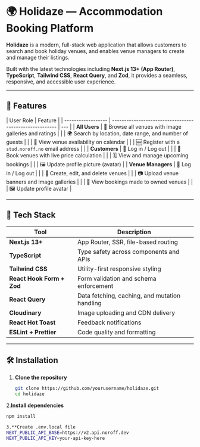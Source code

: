 # 🌍 Holidaze — Accommodation Booking Platform

**Holidaze** is a modern, full-stack web application that allows customers to search and book holiday venues, and enables venue managers to create and manage their listings.

Built with the latest technologies including **Next.js 13+ (App Router)**, **TypeScript**, **Tailwind CSS**, **React Query**, and **Zod**, it provides a seamless, responsive, and accessible user experience.

---

## 🚀 Features

| User Role          | Feature                                                 |
| ------------------ | ------------------------------------------------------- | --- |
| **All Users**      | 🔎 Browse all venues with image galleries and ratings   |
|                    | 🌍 Search by location, date range, and number of guests |
|                    | 📅 View venue availability on calendar                  |
|                    | 🆕 Register with a `stud.noroff.no` email address       |     |
| **Customers**      | 🔐 Log in / Log out                                     |
|                    | 🧾 Book venues with live price calculation              |
|                    | 🗓️ View and manage upcoming bookings                    |
|                    | 🖼️ Update profile picture (avatar)                      |
| **Venue Managers** | 🔐 Log in / Log out                                     |
|                    | 🏨 Create, edit, and delete venues                      |
|                    | 📷 Upload venue banners and image galleries             |
|                    | 📆 View bookings made to owned venues                   |
|                    | 🖼️ Update profile avatar                                |

---

## 🧰 Tech Stack

| Tool                      | Description                                   |
| ------------------------- | --------------------------------------------- |
| **Next.js 13+**           | App Router, SSR, file-based routing           |
| **TypeScript**            | Type safety across components and APIs        |
| **Tailwind CSS**          | Utility-first responsive styling              |
| **React Hook Form + Zod** | Form validation and schema enforcement        |
| **React Query**           | Data fetching, caching, and mutation handling |
| **Cloudinary**            | Image uploading and CDN delivery              |
| **React Hot Toast**       | Feedback notifications                        |
| **ESLint + Prettier**     | Code quality and formatting                   |

---

## 🛠 Installation

1. **Clone the repository**
   ```bash
   git clone https://github.com/yourusername/holidaze.git
   cd holidaze
   ```
2.**Install dependencies**

   ```bash
   npm install

3.**Create .env.local file
NEXT_PUBLIC_API_BASE=https://v2.api.noroff.dev
NEXT_PUBLIC_API_KEY=your-api-key-here




